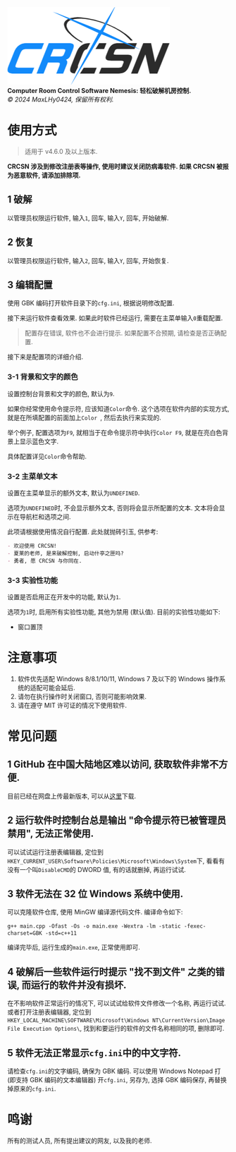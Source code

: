 ![logo](logo.png)\
**Computer Room Control Software Nemesis: 轻松破解机房控制.**\
*©️ 2024 MaxLHy0424, 保留所有权利.*

# 使用方式

> 适用于 v4.6.0 及以上版本.

**CRCSN 涉及到修改注册表等操作, 使用时建议关闭防病毒软件. 如果 CRCSN 被报为恶意软件, 请添加排除项.**

## 1 破解

以管理员权限运行软件, 输入`1`, 回车, 输入`Y`, 回车, 开始破解.

## 2 恢复

以管理员权限运行软件, 输入`2`, 回车, 输入`Y`, 回车, 开始恢复.

## 3 编辑配置

使用 GBK 编码打开软件目录下的`cfg.ini`, 根据说明修改配置.

接下来运行软件查看效果. 如果此时软件已经运行, 需要在主菜单输入`0`重载配置.

> 配置存在错误, 软件也不会进行提示. 如果配置不合预期, 请检查是否正确配置.

接下来是配置项的详细介绍.

### 3-1 背景和文字的颜色

设置控制台背景和文字的颜色, 默认为`9`.

如果你经常使用命令提示符, 应该知道`Color`命令. 这个选项在软件内部的实现方式, 就是在所填配置的前面加上`Color `, 然后去执行来实现的.

举个例子, 配置选项为`F9`, 就相当于在命令提示符中执行`Color F9`, 就是在亮白色背景上显示蓝色文字.

具体配置详见`Color`命令帮助.

### 3-2 主菜单文本

设置在主菜单显示的额外文本, 默认为`UNDEFINED`.

选项为`UNDEFINED`时, 不会显示额外文本, 否则将会显示所配置的文本. 文本将会显示在导航栏和选项之间.

此项请根据使用情况自行配置. 此处就抛砖引玉, 供参考:
````Markdown
- 欢迎使用 CRCSN!
- 夏莱的老师, 是来破解控制, 启动什亭之匣吗?
- 勇者, 愿 CRCSN 与你同在.
````

### 3-3 实验性功能

设置是否启用正在开发中的功能, 默认为`1`.

选项为`1`时, 启用所有实验性功能, 其他为禁用 (默认值). 目前的实验性功能如下:
- 窗口置顶

# 注意事项

1. 软件优先适配 Windows 8/8.1/10/11, Windows 7 及以下的 Windows 操作系统的适配可能会延后.
2. 请勿在执行操作时关闭窗口, 否则可能影响效果.
3. 请在遵守 MIT 许可证的情况下使用软件.

# 常见问题

## 1 GitHub 在中国大陆地区难以访问, 获取软件非常不方便.

目前已经在网盘上传最新版本, 可以从[这里](https://www.123pan.com/s/HmR8jv-tZLN.html)下载.

## 2 运行软件时控制台总是输出 "命令提示符已被管理员禁用", 无法正常使用.

可以试试运行注册表编辑器, 定位到`HKEY_CURRENT_USER\Software\Policies\Microsoft\Windows\System`下, 看看有没有一个叫`DisableCMD`的 DWORD 值, 有的话就删掉, 再运行试试.

## 3 软件无法在 32 位 Windows 系统中使用.

可以克隆软件仓库, 使用 MinGW 编译源代码文件. 编译命令如下:
````Batch
g++ main.cpp -Ofast -Os -o main.exe -Wextra -lm -static -fexec-charset=GBK -std=c++11
````
编译完毕后, 运行生成的`main.exe`, 正常使用即可.

## 4 破解后一些软件运行时提示 "找不到文件" 之类的错误, 而运行的软件并没有损坏.

在不影响软件正常运行的情况下, 可以试试给软件文件修改一个名称, 再运行试试. 或者打开注册表编辑器, 定位到`HKEY_LOCAL_MACHINE\SOFTWARE\Microsoft\Windows NT\CurrentVersion\Image File Execution Options\`, 找到和要运行的软件的文件名称相同的项, 删除即可.

## 5 软件无法正常显示`cfg.ini`中的中文字符.

请检查`cfg.ini`的文字编码, 确保为 GBK 编码. 可以使用 Windows Notepad 打 (即支持 GBK 编码的文本编辑器) 开`cfg.ini`, 另存为, 选择 GBK 编码保存, 再替换掉原来的`cfg.ini`.

# 鸣谢

所有的测试人员, 所有提出建议的网友, 以及我的老师.
